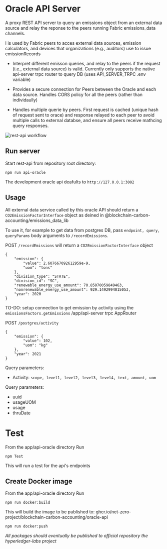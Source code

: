 # Oracle API Server

A proxy REST API server to query an emissions object from an external data source and relay the reponse to the peers running Fabric emissions_data channels.

I is used by Fabric peers to acces external data sources, emission calculators, and devices that organizations (e.g., auditors) use to issue emissionRecords 

- Interpret different emisson queries, and relay to the peers if the request (i.e., external data source) is valid. Currently only supports the native api-server trpc router to query DB (uses API_SERVER_TRPC .env variable)

- Provides a secure connection for Peers between the Oracle and each data source. Handles CORS policy for all the peers (rather than individaully)

- Handles multiple querie by peers. First request is cached (unique hash of request sent to orace) and response relayed to each peer to avoid multiple calls to external databse, and ensure all peers receive mathcing query responses.


![rest-api workflow](/rest-api.png)
## Run server

Start rest-api from repository root directory:
```
npm run api-oracle
```

The development oracle api deafults to  `http://127.0.0.1:3002`

## Usage
  
All external data service called by this oracle API should return a `CO2EmissionFactorInterface` object as deined in @blockchain-carbon-accounting/emissions_data_lib

To use it, for example to get data from postgres DB, pass ``endpoint, query, queryParams`` body arguments to `/recordEmissions`.

POST `/recordEmissions`
will return a `CO2EmissionFactorInterface` object
```
{
    "emission": {
        "value": 2.607667092612959e-9,
        "uom": "tons"
    },
    "division_type": "STATE",
    "division_id": "SC",
    "renewable_energy_use_amount": 70.85070059849463,
    "nonrenewable_energy_use_amount": 929.1492994015053,
    "year": 2020
}
```

TO-DO: setup connection to get emission by activity using the `emissionsFactors.getEmissions` /app/api-server trpc AppRouter 

POST `/postgres/activity`
```
{
    "emission": {
        "value": 102,
        "uom": "kg"
    },
    "year": 2021
}
```
Query parameters:
* Activity:
``
scope, level1, level2, level3, level4, text, amount, uom
``

Query parameters:
* uuid
* usageUOM
* usage
* thruDate

# Test

From the app/api-oracle directory Run
```
npm Test
```

This will run a test for the api's endpoints

## Create Docker image

From the app/api-oracle directory Run
```
npm run docker:build
```

This will build the image to be published to:
ghcr.io/net-zero-project/blockchain-carbon-accounting/oracle-api
```
npm run docker:push
```
*All packages should eventually be published to official repository the hyperledger-labs project*
